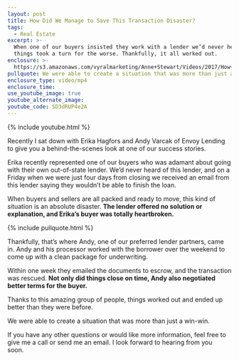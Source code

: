 ```yaml
---
layout: post
title: How Did We Manage to Save This Transaction Disaster?
tags:
  - Real Estate
excerpt: >-
  When one of our buyers insisted they work with a lender we’d never heard of,
  things took a turn for the worse. Thankfully, it all worked out.
enclosure: >-
  https://s3.amazonaws.com/vyralmarketing/Anne+Stewart/Videos/2017/How+Did+We+Manage+to+Save+This+Transaction+Disaster%253F+-+Oregon+Real+Estate+Agent.mp4
pullquote: We were able to create a situation that was more than just a win-win.
enclosure_type: video/mp4
enclosure_time:
use_youtube_image: true
youtube_alternate_image:
youtube_code: SD3dRUP4e2A
---
```



{% include youtube.html %}

Recently I sat down with Erika Hagfors and Andy Varcak of Envoy Lending to give you a behind-the-scenes look at one of our success stories.&nbsp;

Erika recently represented one of our buyers who was adamant about going with their own out-of-state lender. We’d never heard of this lender, and on a Friday when we were just four days from closing we received an email from this lender saying they wouldn’t be able to finish the loan.

When buyers and sellers are all packed and ready to move, this kind of situation is an absolute disaster. **The lender offered no solution or explanation, and Erika’s buyer was totally heartbroken.&nbsp;**

{% include pullquote.html %}

Thankfully, that’s where Andy, one of our preferred lender partners, came in. Andy and his processor worked with the borrower over the weekend to come up with a clean package for underwriting.&nbsp;

Within one week they emailed the documents to escrow, and the transaction was rescued. **Not only did things close on time, Andy also negotiated better terms for the buyer.**

Thanks to this amazing group of people, things worked out and ended up better than they were before.

We were able to create a situation that was more than just a win-win.&nbsp;

If you have any other questions or would like more information, feel free to give me a call or send me an email. I look forward to hearing from you soon.&nbsp;
<br>&nbsp;